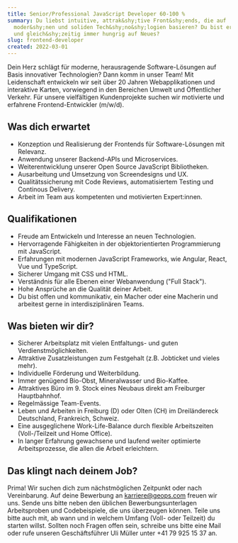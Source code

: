 ```yaml
---
title: Senior/Professional JavaScript Developer 60-100 %
summary: Du liebst intuitive, attrak&shy;tive Front&shy;ends, die auf
  moder&shy;nen und soliden Tech&shy;no&shy;logien basieren? Du bist erfahren
  und gleich&shy;zeitig immer hungrig auf Neues?
slug: frontend-developer
created: 2022-03-01
---
```

Dein Herz schlägt für moderne, herausragende Software-Lösungen auf Basis innovativer Technologien? Dann komm in unser Team! Mit Leidenschaft entwickeln wir seit über 20 Jahren Webapplikationen und interaktive Karten, vorwiegend in den Bereichen Umwelt und Öffentlicher Verkehr. Für unsere vielfältigen Kundenprojekte suchen wir motivierte und erfahrene Frontend-Entwickler (m/w/d).

## Was dich erwartet

* Konzeption und Realisierung der Frontends für Software-Lösungen mit Relevanz.
* Anwendung unserer Backend-APIs und Microservices.
* Weiterentwicklung unserer Open Source JavaScript Bibliotheken.
* Ausarbeitung und Umsetzung von Screendesigns und UX.
* Qualitätssicherung mit Code Reviews, automatisiertem Testing und Continous Delivery.
* Arbeit im Team aus kompetenten und motivierten Expert:innen.

## Qualifikationen

* Freude am Entwickeln und Interesse an neuen Technologien.
* Hervorragende Fähigkeiten in der objektorientierten Programmierung mit JavaScript.
* Erfahrungen mit modernen JavaScript Frameworks, wie Angular, React, Vue und TypeScript.
* Sicherer Umgang mit CSS und HTML.
* Verständnis für alle Ebenen einer Webanwendung ("Full Stack").
* Hohe Ansprüche an die Qualität deiner Arbeit.
* Du bist offen und kommunikativ, ein Macher oder eine Macherin und arbeitest gerne in interdisziplinären Teams.

## Was bieten wir dir?

* Sicherer Arbeitsplatz mit vielen Entfaltungs- und guten Verdienstmöglichkeiten.
* Attraktive Zusatzleistungen zum Festgehalt (z.B. Jobticket und vieles mehr).
* Individuelle Förderung und Weiterbildung.
* Immer genügend Bio-Obst, Mineralwasser und Bio-Kaffee.
* Attraktives Büro im 9. Stock eines Neubaus direkt am Freiburger Hauptbahnhof.
* Regelmässige Team-Events.
* Leben und Arbeiten in Freiburg (D) oder Olten (CH) im Dreiländereck Deutschland, Frankreich, Schweiz.
* Eine ausgeglichene Work-Life-Balance durch flexible Arbeitszeiten (Voll-/Teilzeit und Home Office).
* In langer Erfahrung gewachsene und laufend weiter optimierte Arbeitsprozesse, die allen die Arbeit erleichtern.

## Das klingt nach deinem Job?

Prima! Wir suchen dich zum nächstmöglichen Zeitpunkt oder nach Vereinbarung. Auf deine Bewerbung an karriere@geops.com freuen wir uns. Sende uns bitte neben den üblichen Bewerbungsunterlagen Arbeitsproben und Codebeispiele, die uns überzeugen können. Teile uns bitte auch mit, ab wann und in welchem Umfang (Voll- oder Teilzeit) du starten willst. Sollten noch Fragen offen sein, schreibe uns bitte eine Mail oder rufe unseren Geschäftsführer Uli Müller unter +41 79 925 15 37 an.